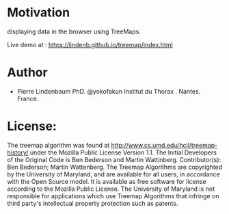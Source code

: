 # Motivation

displaying data in the browser using TreeMaps.

Live demo at : https://lindenb.github.io/treemap/index.html

# Author

* Pierre Lindenbaum PhD. @yokofakun Institut du Thorax . Nantes. France.

# License:

The treemap algorithm was found at http://www.cs.umd.edu/hcil/treemap-history/ under the Mozilla Public License
Version 1.1. The Initial Developers of the Original Code is Ben Bederson and Martin Wattinberg. Contributor(s): Ben Bederson; Martin Wattenberg. The Treemap Algorithms are copyrighted by the University of Maryland, and are available for all users, in accordance with the Open Source model. It is available as free software for license according to the Mozilla Public License. The University of Maryland is not responsible for applications which use Treemap Algorithms that infringe on third party's intellectual property protection such as patents.
